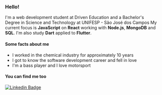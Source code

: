 ### Hello!

I'm a web development student at Driven Education and a Bachelor's Degree in Science and Technology at UNIFESP - São José dos Campos
My current focus is **JavaScript** on **React** working with **Node.js**, **MongoDB** and **SQL**. I'm also study **Dart** applied to **Flutter**.


#### Some facts about me

- I worked in the chemical industry for approximately 10 years
- I got to know the software development career and fell in love
- I'm a bass player and I love motorsport


#### You can find me too


[![Linkedin Badge](https://img.shields.io/badge/-LinkedIn-blue?style=flat-square&logo=Linkedin&logoColor=white&link=https://www.linkedin.com/in/ruda-rabello-da-silva/)](https://www.linkedin.com/in/ruda-rabello-da-silva//)
